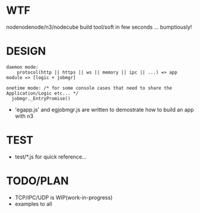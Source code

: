 # WTF

nodenodenode/n3/nodecube build tool/soft in few seconds ... bumptiously!

# DESIGN

```
daemon mode:
	protocol(http || https || ws || memory || ipc || ...) => app module => [logic + jobmgr]

onetime mode: /* for some console cases that need to share the Application/Logic etc... */
  jobmgr._EntryPromise()
```

* 'egapp.js' and egjobmgr.js are written to demostrate how to build an app with n3

# TEST

* test/*.js for quick reference...


# TODO/PLAN

* TCP/IPC/UDP is WIP(work-in-progress)
* examples to all

